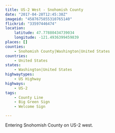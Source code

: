 ```yaml
---
title: US-2 West - Snohomish County
date: "2017-04-28T12:45:38Z"
imageid: "4587675855310765140"
flickrid: "33597446474"
location:
    latitude: 47.77880434739034
    longitude: -121.4936399459839
places: []
counties:
    - Snohomish County|Washington|United States
countries:
    - United States
states:
    - Washington|United States
highwaytypes:
    - US Highway
highways:
    - US-2
tags:
    - County Line
    - Big Green Sign
    - Welcome Sign

---
```

Entering Snohomish County on US-2 west.